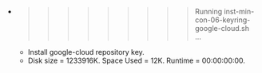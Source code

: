 * >>>>>>>>> Running inst-min-con-06-keyring-google-cloud.sh ...
  * Install google-cloud repository key.
  * Disk size = 1233916K. Space Used = 12K. Runtime = 00:00:00:00.
